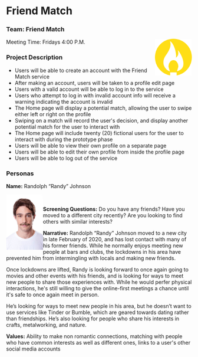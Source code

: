 # Friend Match
### Team: Friend Match
<img src="Friend_Match_Logo.png" width="100" align="right"/>

Meeting Time: Fridays 4:00 P.M.

### Project Description

- Users will be able to create an account with the Friend Match service
- After making an account, users will be taken to a profile edit page
- Users with a valid account will be able to log in to the service
- Users who attempt to log in with invalid account info will receive a warning indicating the account is invalid
- The Home page will display a potential match, allowing the user to swipe either left or right on the profile
- Swiping on a match will record the user's decision, and display another potential match for the user to interact with
- The Home page will include twenty (20) fictional users for the user to interact with during the prototype phase
- Users will be able to view their own profile on a separate page
- Users will be able to edit their own profile from inside the profile page
- Users will be able to log out of the service



### Personas
**Name:** Randolph “Randy” Johnson

<img src="app/img/randy.png" width="100" align="left" />
<br/>

**Screening Questions:**
Do you have any friends?
Have you moved to a different city recently?
Are you looking to find others with similar interests?

**Narrative:**
Randolph “Randy” Johnson moved to a new city in late February of 2020, and has lost contact with many of his former friends. While he normally enjoys meeting new people at bars and clubs, the lockdowns in his area have prevented him from intermingling with locals and making new friends.

Once lockdowns are lifted, Randy is looking forward to once again going to movies and other events with his friends, and is looking for ways to meet new people to share those experiences with. While he would perfer physical interactions, he's still willing to give the online-first meetings a chance until it's safe to once again meet in person.

He’s looking for ways to meet new people in his area, but he doesn’t want to use services like Tinder or Bumble, which are geared towards dating rather than friendships. He’s also looking for people who share his interests in crafts, metalworking, and nature. 

**Values:**
Ability to make non romantic connections, matching with people who have common interests as well as different ones, links to a user's other social media accounts
